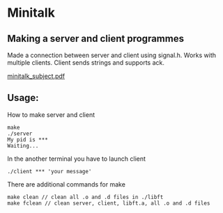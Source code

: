 # Minitalk

## Making a server and client programmes
Made a connection between server and client using signal.h. Works with multiple clients. Client sends strings and supports ack.

[minitalk_subject.pdf](https://github.com/GalinaMonitor/minitalk/files/7003485/minitalk_subject.pdf)


## Usage:
How to make server and client

	make
	./server
	My pid is ***
	Waiting...
In the another terminal you have to launch client

	./client *** 'your message'

There are additional commands for make

	make clean // clean all .o and .d files in ./libft
	make fclean // clean server, client, libft.a, all .o and .d files
